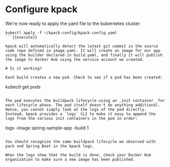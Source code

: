 # Configure kpack

We're now ready to apply the yaml file to the kubernetes cluster:
```
kubectl apply -f ~/kpack-config/kpack-config.yaml
```{{execute}}

kpack will automatically detect the latest git commit in the source code repo defined in image.yaml. It will create an image for our app using the builder declared in build.yaml, and finally it will publish the image to Docker Hub using the service account we created.

# Is it working?

Each build creates a new pod. Check to see if a pod has been created:
```
kubectl get pods
```{{execute}}

The pod executes the buildpack lifecycle using an _init container_ for each lifecycle phase. The pod itself doesn't do anything additional. Hence, you cannot simply look at the logs of the pod directly. Instead, kpack provides a `logs` CLI to make it easy to append the logs from the various init containers in the pod in order: 
```
logs -image spring-sample-app -build 1
```{{execute}}

You should recognize the same buildpack lifecycle we observed with pack and Spring Boot in the kpack logs. 

When the logs show that the build is done, check your Docker Hub organization to make sure a new image has been published.





